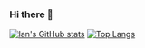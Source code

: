 ### Hi there 👋

[![Ian's GitHub stats](https://github-readme-stats.vercel.app/api?username=IanGray22795&count_private=TRUE)](https://github.com/anuraghazra/github-readme-stats) [![Top Langs](https://github-readme-stats.vercel.app/api/top-langs/?username=IanGray22795&hide=html,javascript&layout=compact)](https://github.com/anuraghazra/github-readme-stats)
<!--
**IanGray22795/IanGray22795** is a ✨ _special_ ✨ repository because its `README.md` (this file) appears on your GitHub profile.

Here are some ideas to get you started:

- 🔭 I’m currently working on ...
- 🌱 I’m currently learning ...
- 👯 I’m looking to collaborate on ...
- 🤔 I’m looking for help with ...
- 💬 Ask me about ...
- 📫 How to reach me: ...
- 😄 Pronouns: ...
- ⚡ Fun fact: ...
-->
